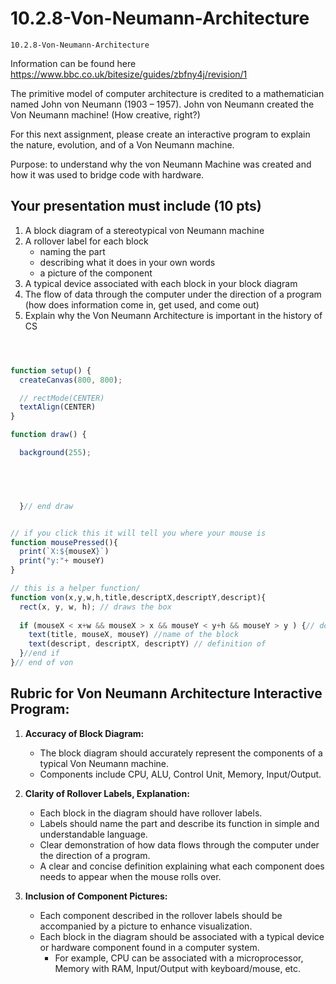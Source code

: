 # 10.2.8-Von-Neumann-Architecture
```
10.2.8-Von-Neumann-Architecture
```

Information can be found here https://www.bbc.co.uk/bitesize/guides/zbfny4j/revision/1  

The primitive model of computer architecture is credited to a mathematician named John von Neumann (1903 – 1957). John von Neumann created the Von Neumann machine! (How creative, right?) 

For this next assignment, please create an interactive program to explain the nature, evolution, and  of a Von Neumann machine. 

Purpose: to understand why the von Neumann Machine was created and how it was used to bridge code with hardware.


## Your presentation must include (10 pts)
1. A block diagram of a stereotypical von Neumann machine
2. A rollover label for each block
    - naming the part
    - describing what it does in your own words
    - a picture of the component
3. A typical device associated with each block in your block diagram
4. The flow of data through the computer under the direction of a program (how does information come in, get used, and come out)
5. Explain why the Von Neumann Architecture is important in the history of CS

```javaScript



function setup() {
  createCanvas(800, 800);

  // rectMode(CENTER)
  textAlign(CENTER)
}

function draw() {

  background(255);




  
  }// end draw 


// if you click this it will tell you where your mouse is
function mousePressed(){
  print(`X:${mouseX}`) 
  print("y:"+ mouseY)
}

// this is a helper function/
function von(x,y,w,h,title,descriptX,descriptY,descript){
  rect(x, y, w, h); // draws the box
  
  if (mouseX < x+w && mouseX > x && mouseY < y+h && mouseY > y ) {// does the hit hitbox logic for your rollover. 
    text(title, mouseX, mouseY) //name of the block
    text(descript, descriptX, descriptY) // definition of 
  }//end if 
}// end of von

```

## Rubric for Von Neumann Architecture Interactive Program:

1. **Accuracy of Block Diagram:**
   - The block diagram should accurately represent the components of a typical Von Neumann machine.
   - Components include CPU, ALU, Control Unit, Memory, Input/Output.

2. **Clarity of Rollover Labels, Explanation:**
   - Each block in the diagram should have rollover labels.
   - Labels should name the part and describe its function in simple and understandable language.
   - Clear demonstration of how data flows through the computer under the direction of a program.
   - A clear and concise definition explaining what each component does needs to appear when the mouse rolls over. 

3. **Inclusion of Component Pictures:**
   - Each component described in the rollover labels should be accompanied by a picture to enhance visualization.
   - Each block in the diagram should be associated with a typical device or hardware component found in a computer system.
       - For example, CPU can be associated with a microprocessor, Memory with RAM, Input/Output with keyboard/mouse, etc.

